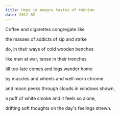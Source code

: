 ```yaml
---
title: Hope in meagre tastes of reUnion
date: 2012-02
---
```


Coffee and cigarettes congregate like

the masses of addicts of sip and strike

do, in their ways of cold wooden benches

like men at war, tense in their trenches

till too-late comes and legs wander home

by muscles and wheels and well-worn chrome

and moon peeks through clouds in windows shown,

a puff of white smoke and it feels so alone,

drifting soft thoughts on the day's feelings strewn.
